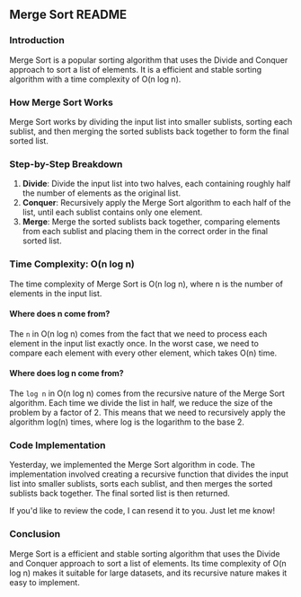 ## Merge Sort README

### Introduction

Merge Sort is a popular sorting algorithm that uses the Divide and Conquer approach to sort a list of elements. It is a efficient and stable sorting algorithm with a time complexity of O(n log n).

### How Merge Sort Works

Merge Sort works by dividing the input list into smaller sublists, sorting each sublist, and then merging the sorted sublists back together to form the final sorted list.

### Step-by-Step Breakdown

1. **Divide**: Divide the input list into two halves, each containing roughly half the number of elements as the original list.
2. **Conquer**: Recursively apply the Merge Sort algorithm to each half of the list, until each sublist contains only one element.
3. **Merge**: Merge the sorted sublists back together, comparing elements from each sublist and placing them in the correct order in the final sorted list.

### Time Complexity: O(n log n)

The time complexity of Merge Sort is O(n log n), where n is the number of elements in the input list.

#### Where does n come from?

The `n` in O(n log n) comes from the fact that we need to process each element in the input list exactly once. In the worst case, we need to compare each element with every other element, which takes O(n) time.

#### Where does log n come from?

The `log n` in O(n log n) comes from the recursive nature of the Merge Sort algorithm. Each time we divide the list in half, we reduce the size of the problem by a factor of 2. This means that we need to recursively apply the algorithm log(n) times, where log is the logarithm to the base 2.

### Code Implementation

Yesterday, we implemented the Merge Sort algorithm in code. The implementation involved creating a recursive function that divides the input list into smaller sublists, sorts each sublist, and then merges the sorted sublists back together. The final sorted list is then returned.

If you'd like to review the code, I can resend it to you. Just let me know!

### Conclusion

Merge Sort is a efficient and stable sorting algorithm that uses the Divide and Conquer approach to sort a list of elements. Its time complexity of O(n log n) makes it suitable for large datasets, and its recursive nature makes it easy to implement.

